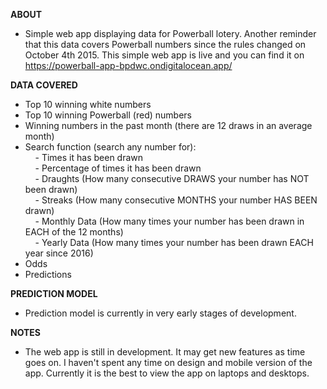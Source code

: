 
<STRONG>ABOUT</STRONG><br>
- Simple web app displaying data for Powerball lotery. Another reminder that this data covers Powerball numbers since the rules changed on October 4th 2015. This simple web app is live and you can find it on <https://powerball-app-bpdwc.ondigitalocean.app/>

<STRONG>DATA COVERED</STRONG><br>
- Top 10 winning white numbers
- Top 10 winning Powerball (red) numbers
- Winning numbers in the past month (there are 12 draws in an average month)
- Search function (search any number for):<br>
&nbsp;&nbsp;&nbsp;&nbsp;- Times it has been drawn<br>
&nbsp;&nbsp;&nbsp;&nbsp;- Percentage of times it has been drawn<br>
&nbsp;&nbsp;&nbsp;&nbsp;- Draughts (How many consecutive DRAWS your number has NOT been drawn)<br>
&nbsp;&nbsp;&nbsp;&nbsp;- Streaks (How many consecutive MONTHS your number HAS BEEN drawn)<br>
&nbsp;&nbsp;&nbsp;&nbsp;- Monthly Data (How many times your number has been drawn in EACH of the 12 months)<br>
&nbsp;&nbsp;&nbsp;&nbsp;- Yearly Data (How many times your number has been drawn EACH year since 2016)<br>
- Odds
- Predictions

<STRONG>PREDICTION MODEL</STRONG><br>
- Prediction model is currently in very early stages of development. 

<STRONG>NOTES</STRONG><br>
- The web app is still in development. It may get new features as time goes on. I haven't spent any time on design and mobile version of the app. Currently it is the best to view the app on laptops and desktops. 
